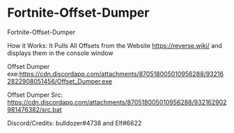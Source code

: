 # Fortnite-Offset-Dumper
Fortnite-Offset-Dumper

How it Works: It Pulls All Offsets from the Website https://reverse.wiki/ and displays them in the console window

Offset Dumper exe:https://cdn.discordapp.com/attachments/870518005010956288/932162822908051456/Offset_Dumper.exe

Offset Dumper Src: https://cdn.discordapp.com/attachments/870518005010956288/932162902981476382/src.bat

Discord/Credits: bulldozer#4738 and Elf#6622

